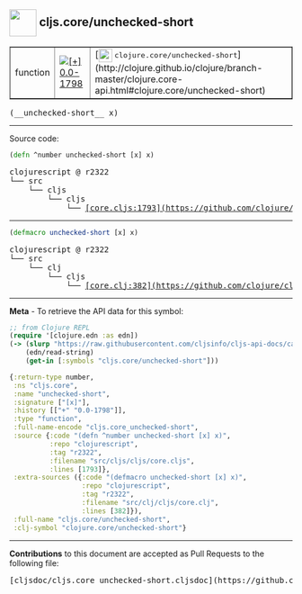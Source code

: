 ## <img width="48px" valign="middle" src="http://i.imgur.com/Hi20huC.png"> cljs.core/unchecked-short

 <table border="1">
<tr>

<td>function</td>
<td><a href="https://github.com/cljsinfo/cljs-api-docs/tree/0.0-1798"><img valign="middle" alt="[+] 0.0-1798" src="https://img.shields.io/badge/+-0.0--1798-lightgrey.svg"></a> </td>
<td>
[<img height="24px" valign="middle" src="http://i.imgur.com/1GjPKvB.png"> <samp>clojure.core/unchecked-short</samp>](http://clojure.github.io/clojure/branch-master/clojure.core-api.html#clojure.core/unchecked-short)
</td>
</tr>
</table>

 <samp>
(__unchecked-short__ x)<br>
</samp>

---





Source code:

```clj
(defn ^number unchecked-short [x] x)
```

 <pre>
clojurescript @ r2322
└── src
    └── cljs
        └── cljs
            └── <ins>[core.cljs:1793](https://github.com/clojure/clojurescript/blob/r2322/src/cljs/cljs/core.cljs#L1793)</ins>
</pre>


---

```clj
(defmacro unchecked-short [x] x)
```

 <pre>
clojurescript @ r2322
└── src
    └── clj
        └── cljs
            └── <ins>[core.clj:382](https://github.com/clojure/clojurescript/blob/r2322/src/clj/cljs/core.clj#L382)</ins>
</pre>

---

__Meta__ - To retrieve the API data for this symbol:

```clj
;; from Clojure REPL
(require '[clojure.edn :as edn])
(-> (slurp "https://raw.githubusercontent.com/cljsinfo/cljs-api-docs/catalog/cljs-api.edn")
    (edn/read-string)
    (get-in [:symbols "cljs.core/unchecked-short"]))
```

```clj
{:return-type number,
 :ns "cljs.core",
 :name "unchecked-short",
 :signature ["[x]"],
 :history [["+" "0.0-1798"]],
 :type "function",
 :full-name-encode "cljs.core_unchecked-short",
 :source {:code "(defn ^number unchecked-short [x] x)",
          :repo "clojurescript",
          :tag "r2322",
          :filename "src/cljs/cljs/core.cljs",
          :lines [1793]},
 :extra-sources ({:code "(defmacro unchecked-short [x] x)",
                  :repo "clojurescript",
                  :tag "r2322",
                  :filename "src/clj/cljs/core.clj",
                  :lines [382]}),
 :full-name "cljs.core/unchecked-short",
 :clj-symbol "clojure.core/unchecked-short"}

```

---

__Contributions__ to this document are accepted as Pull Requests to the following file:

 <pre>
[cljsdoc/cljs.core_unchecked-short.cljsdoc](https://github.com/cljsinfo/cljs-api-docs/blob/master/cljsdoc/cljs.core_unchecked-short.cljsdoc)
</pre>

